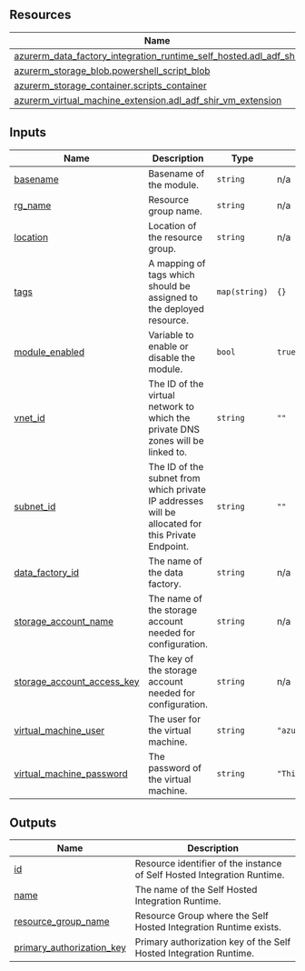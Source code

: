 <!-- BEGIN_TF_DOCS -->
## Resources

| Name | Type |
|------|------|
| [azurerm_data_factory_integration_runtime_self_hosted.adl_adf_shir](https://registry.terraform.io/providers/hashicorp/azurerm/latest/docs/resources/data_factory_integration_runtime_self_hosted) | resource |
| [azurerm_storage_blob.powershell_script_blob](https://registry.terraform.io/providers/hashicorp/azurerm/latest/docs/resources/storage_blob) | resource |
| [azurerm_storage_container.scripts_container](https://registry.terraform.io/providers/hashicorp/azurerm/latest/docs/resources/storage_container) | resource |
| [azurerm_virtual_machine_extension.adl_adf_shir_vm_extension](https://registry.terraform.io/providers/hashicorp/azurerm/latest/docs/resources/virtual_machine_extension) | resource |

## Inputs

| Name | Description | Type | Default | Required |
|------|-------------|------|---------|:--------:|
| <a name="input_basename"></a> [basename](#input\_basename) | Basename of the module. | `string` | n/a | yes |
| <a name="input_rg_name"></a> [rg\_name](#input\_rg\_name) | Resource group name. | `string` | n/a | yes |
| <a name="input_location"></a> [location](#input\_location) | Location of the resource group. | `string` | n/a | yes |
| <a name="input_tags"></a> [tags](#input\_tags) | A mapping of tags which should be assigned to the deployed resource. | `map(string)` | `{}` | no |
| <a name="input_module_enabled"></a> [module\_enabled](#input\_module\_enabled) | Variable to enable or disable the module. | `bool` | `true` | no |
| <a name="input_vnet_id"></a> [vnet\_id](#input\_vnet\_id) | The ID of the virtual network to which the private DNS zones will be linked to. | `string` | `""` | no |
| <a name="input_subnet_id"></a> [subnet\_id](#input\_subnet\_id) | The ID of the subnet from which private IP addresses will be allocated for this Private Endpoint. | `string` | `""` | no |
| <a name="input_data_factory_id"></a> [data\_factory\_id](#input\_data\_factory\_id) | The name of the data factory. | `string` | n/a | yes |
| <a name="input_storage_account_name"></a> [storage\_account\_name](#input\_storage\_account\_name) | The name of the storage account needed for configuration. | `string` | n/a | yes |
| <a name="input_storage_account_access_key"></a> [storage\_account\_access\_key](#input\_storage\_account\_access\_key) | The key of the storage account needed for configuration. | `string` | n/a | yes |
| <a name="input_virtual_machine_user"></a> [virtual\_machine\_user](#input\_virtual\_machine\_user) | The user for the virtual machine. | `string` | `"azureuser"` | no |
| <a name="input_virtual_machine_password"></a> [virtual\_machine\_password](#input\_virtual\_machine\_password) | The password of the virtual machine. | `string` | `"ThisIsNotVerySecure!"` | no |

## Outputs

| Name | Description |
|------|-------------|
| <a name="output_id"></a> [id](#output\_id) | Resource identifier of the instance of Self Hosted Integration Runtime. |
| <a name="output_name"></a> [name](#output\_name) | The name of the Self Hosted Integration Runtime. |
| <a name="output_resource_group_name"></a> [resource\_group\_name](#output\_resource\_group\_name) | Resource Group where the Self Hosted Integration Runtime exists. |
| <a name="output_primary_authorization_key"></a> [primary\_authorization\_key](#output\_primary\_authorization\_key) | Primary authorization key of the Self Hosted Integration Runtime. |
<!-- END_TF_DOCS -->